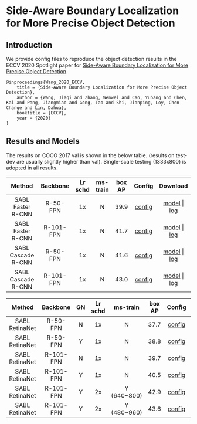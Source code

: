 # Side-Aware Boundary Localization for More Precise Object Detection

## Introduction

We provide config files to reproduce the object detection results in the ECCV 2020 Spotlight paper for [Side-Aware Boundary Localization for More Precise Object Detection](https://arxiv.org/abs/1912.04260).

```
@inproceedings{Wang_2020_ECCV,
    title = {Side-Aware Boundary Localization for More Precise Object Detection},
    author = {Wang, Jiaqi and Zhang, Wenwei and Cao, Yuhang and Chen, Kai and Pang, Jiangmiao and Gong, Tao and Shi, Jianping, Loy, Chen Change and Lin, Dahua},
    booktitle = {ECCV},
    year = {2020}
}
```

## Results and Models

The results on COCO 2017 val is shown in the below table. (results on test-dev are usually slightly higher than val).
Single-scale testing (1333x800) is adopted in all results.


|       Method       | Backbone  | Lr schd | ms-train | box AP | Config | Download |
| :----------------: | :-------: | :-----: | :------: | :----: | :------: | :--------:|
| SABL Faster R-CNN  | R-50-FPN  |   1x    |    N     |  39.9  | [config](https://github.com/open-mmlab/mmdetection/blob/master/configs/sabl/sabl_faster_rcnn_r50_fpn_1x_coco.py) |   [model](https://open-mmlab.s3.ap-northeast-2.amazonaws.com/mmdetection/v2.0/sabl/sabl_faster_rcnn_r50_fpn_1x_coco/sabl_faster_rcnn_r50_fpn_1x_coco-e867595b.pth) &#124; [log](https://open-mmlab.s3.ap-northeast-2.amazonaws.com/mmdetection/v2.0/sabl/sabl_faster_rcnn_r50_fpn_1x_coco/20200830_130324.log.json)    |
| SABL Faster R-CNN  | R-101-FPN |   1x    |    N     |  41.7  |  [config](https://github.com/open-mmlab/mmdetection/blob/master/configs/sabl/sabl_faster_rcnn_r101_fpn_1x_coco.py) | [model](https://open-mmlab.s3.ap-northeast-2.amazonaws.com/mmdetection/v2.0/sabl/sabl_faster_rcnn_r101_fpn_1x_coco/sabl_faster_rcnn_r101_fpn_1x_coco-f804c6c1.pth) &#124; [log](https://open-mmlab.s3.ap-northeast-2.amazonaws.com/mmdetection/v2.0/sabl/sabl_faster_rcnn_r101_fpn_1x_coco/20200830_183949.log.json)   |
| SABL Cascade R-CNN | R-50-FPN  |   1x    |    N     |  41.6  |  [config](https://github.com/open-mmlab/mmdetection/blob/master/configs/sabl/sabl_cascade_rcnn_r50_fpn_1x_coco.py) | [model](https://open-mmlab.s3.ap-northeast-2.amazonaws.com/mmdetection/v2.0/sabl/sabl_cascade_rcnn_r50_fpn_1x_coco/sabl_cascade_rcnn_r50_fpn_1x_coco-e1748e5e.pth) &#124; [log](https://open-mmlab.s3.ap-northeast-2.amazonaws.com/mmdetection/v2.0/sabl/sabl_cascade_rcnn_r50_fpn_1x_coco/20200831_033726.log.json)   |
| SABL Cascade R-CNN | R-101-FPN |   1x    |    N     |  43.0  |  [config](https://github.com/open-mmlab/mmdetection/blob/master/configs/sabl/sabl_cascade_rcnn_r101_fpn_1x_coco.py) |[model](https://open-mmlab.s3.ap-northeast-2.amazonaws.com/mmdetection/v2.0/sabl/sabl_cascade_rcnn_r101_fpn_1x_coco/sabl_cascade_rcnn_r101_fpn_1x_coco-2b83e87c.pth) &#124; [log](https://open-mmlab.s3.ap-northeast-2.amazonaws.com/mmdetection/v2.0/sabl/sabl_cascade_rcnn_r101_fpn_1x_coco/20200831_141745.log.json) |

|     Method     | Backbone  |  GN   | Lr schd |  ms-train   | box AP | Config | Download |
| :------------: | :-------: | :---: | :-----: | :---------: | :----: | :------: | :--------:|
| SABL RetinaNet | R-50-FPN  |   N   |   1x    |      N      |  37.7  |  [config](https://github.com/open-mmlab/mmdetection/blob/master/configs/sabl/sabl_retinanet_r50_fpn_1x_coco.py) |                      [model](https://open-mmlab.s3.ap-northeast-2.amazonaws.com/mmdetection/v2.0/sabl/sabl_retinanet_r50_fpn_1x_coco/sabl_retinanet_r50_fpn_1x_coco-6c54fd4f.pth) &#124; [log](https://open-mmlab.s3.ap-northeast-2.amazonaws.com/mmdetection/v2.0/sabl/sabl_retinanet_r50_fpn_1x_coco/20200830_053451.log.json)                        |
| SABL RetinaNet | R-50-FPN  |   Y   |   1x    |      N      |  38.8  |   [config](https://github.com/open-mmlab/mmdetection/blob/master/configs/sabl/sabl_retinanet_r50_fpn_gn_1x_coco.py) |                 [model](https://open-mmlab.s3.ap-northeast-2.amazonaws.com/mmdetection/v2.0/sabl/sabl_retinanet_r50_fpn_gn_1x_coco/sabl_retinanet_r50_fpn_gn_1x_coco-e16dfcf1.pth) &#124; [log](https://open-mmlab.s3.ap-northeast-2.amazonaws.com/mmdetection/v2.0/sabl/sabl_retinanet_r50_fpn_gn_1x_coco/20200831_141955.log.json)                   |
| SABL RetinaNet | R-101-FPN |   N   |   1x    |      N      |  39.7  |  [config](https://github.com/open-mmlab/mmdetection/blob/master/configs/sabl/sabl_retinanet_r101_fpn_1x_coco.py) |                     [model](https://open-mmlab.s3.ap-northeast-2.amazonaws.com/mmdetection/v2.0/sabl/sabl_retinanet_r101_fpn_1x_coco/sabl_retinanet_r101_fpn_1x_coco-42026904.pth) &#124; [log](https://open-mmlab.s3.ap-northeast-2.amazonaws.com/mmdetection/v2.0/sabl/sabl_retinanet_r101_fpn_1x_coco/20200831_034256.log.json)                      |
| SABL RetinaNet | R-101-FPN |   Y   |   1x    |      N      |  40.5  |   [config](https://github.com/open-mmlab/mmdetection/blob/master/configs/sabl/sabl_retinanet_r101_fpn_gn_1x_coco.py) |               [model](https://open-mmlab.s3.ap-northeast-2.amazonaws.com/mmdetection/v2.0/sabl/sabl_retinanet_r101_fpn_gn_1x_coco/sabl_retinanet_r101_fpn_gn_1x_coco-40a893e8.pth) &#124; [log](https://open-mmlab.s3.ap-northeast-2.amazonaws.com/mmdetection/v2.0/sabl/sabl_retinanet_r101_fpn_gn_1x_coco/20200830_201422.log.json)                  |
| SABL RetinaNet | R-101-FPN |   Y   |   2x    | Y (640~800) |  42.9  |  [config](https://github.com/open-mmlab/mmdetection/blob/master/configs/sabl/sabl_retinanet_r101_fpn_gn_2x_ms_640_800_coco.py) | [model](https://open-mmlab.s3.ap-northeast-2.amazonaws.com/mmdetection/v2.0/sabl/sabl_retinanet_r101_fpn_gn_2x_ms_640_800_coco/sabl_retinanet_r101_fpn_gn_2x_ms_640_800_coco-1e63382c.pth) &#124; [log](https://open-mmlab.s3.ap-northeast-2.amazonaws.com/mmdetection/v2.0/sabl/sabl_retinanet_r101_fpn_gn_2x_ms_640_800_coco/20200830_144807.log.json) |
| SABL RetinaNet | R-101-FPN |   Y   |   2x    | Y (480~960) |  43.6  |  [config](https://github.com/open-mmlab/mmdetection/blob/master/configs/sabl/sabl_retinanet_r101_fpn_gn_2x_ms_480_960_coco.py) | [model](https://open-mmlab.s3.ap-northeast-2.amazonaws.com/mmdetection/v2.0/sabl/sabl_retinanet_r101_fpn_gn_2x_ms_480_960_coco/sabl_retinanet_r101_fpn_gn_2x_ms_480_960_coco-5342f857.pth) &#124; [log](https://open-mmlab.s3.ap-northeast-2.amazonaws.com/mmdetection/v2.0/sabl/sabl_retinanet_r101_fpn_gn_2x_ms_480_960_coco/20200830_164537.log.json) |

